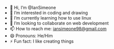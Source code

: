 - 👋 Hi, I’m @IanSimeone
- 👀 I’m interested in coding and drawing
- 🌱 I’m currently learning how to use linux
- 💞️ I’m looking to collaborate on web development
- 📫 How to reach me: iansimeone98@gmail.com
- 😄 Pronouns: He/Him
- ⚡ Fun fact: I like creating things

<!---
IanSimeone/IanSimeone is a ✨ special ✨ repository because its `README.md` (this file) appears on your GitHub profile.
You can click the Preview link to take a look at your changes.
--->

